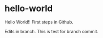 # hello-world
Hello World!! First steps in Github.

Edits in branch. This is test for branch commit.
